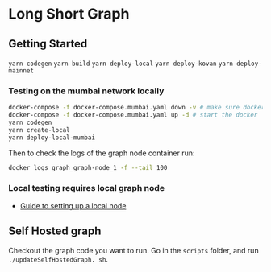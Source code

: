 # Long Short Graph

## Getting Started

`yarn codegen`
`yarn build`
`yarn deploy-local`
`yarn deploy-kovan`
`yarn deploy-mainnet`

### Testing on the mumbai network locally

```bash
docker-compose -f docker-compose.mumbai.yaml down -v # make sure docker doesn't have any stale volumes that could cause errors
docker-compose -f docker-compose.mumbai.yaml up -d # start the docker
yarn codegen
yarn create-local
yarn deploy-local-mumbai
```

Then to check the logs of the graph node container run:

```bash
docker logs graph_graph-node_1 -f --tail 100
```

### Local testing requires local graph node

- [Guide to setting up a local node](https://thegraph.com/docs/quick-start#2.-run-a-local-graph-node)

## Self Hosted graph

Checkout the graph code you want to run.
Go in the `scripts` folder, and run `./updateSelfHostedGraph. sh`.

